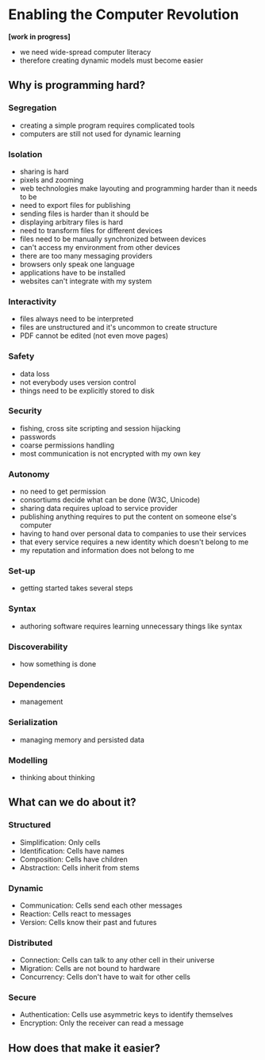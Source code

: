 # Enabling the Computer Revolution

**[work in progress]**

- we need wide-spread computer literacy
- therefore creating dynamic models must become easier


## Why is programming hard?

### Segregation

- creating a simple program requires complicated tools
- computers are still not used for dynamic learning

### Isolation

- sharing is hard
- pixels and zooming
- web technologies make layouting and programming harder than it needs to be
- need to export files for publishing
- sending files is harder than it should be
- displaying arbitrary files is hard
- need to transform files for different devices
- files need to be manually synchronized between devices
- can't access my environment from other devices
- there are too many messaging providers
- browsers only speak one language
- applications have to be installed
- websites can't integrate with my system

### Interactivity

- files always need to be interpreted
- files are unstructured and it's uncommon to create structure
- PDF cannot be edited (not even move pages)

### Safety

- data loss
- not everybody uses version control
- things need to be explicitly stored to disk

### Security

- fishing, cross site scripting and session hijacking
- passwords
- coarse permissions handling
- most communication is not encrypted with my own key

### Autonomy

- no need to get permission
- consortiums decide what can be done (W3C, Unicode)
- sharing data requires upload to service provider
- publishing anything requires to put the content on someone else's computer
- having to hand over personal data to companies to use their services
- that every service requires a new identity which doesn't belong to me
- my reputation and information does not belong to me

### Set-up

- getting started takes several steps

### Syntax

- authoring software requires learning unnecessary things like syntax

### Discoverability

- how something is done

### Dependencies

- management

### Serialization

- managing memory and persisted data

### Modelling

- thinking about thinking


## What can we do about it?

### Structured

- Simplification: Only cells
- Identification: Cells have names
- Composition: Cells have children
- Abstraction: Cells inherit from stems

### Dynamic

- Communication: Cells send each other messages
- Reaction: Cells react to messages
- Version: Cells know their past and futures

### Distributed

- Connection: Cells can talk to any other cell in their universe
- Migration: Cells are not bound to hardware
- Concurrency: Cells don't have to wait for other cells

### Secure

- Authentication: Cells use asymmetric keys to identify themselves
- Encryption: Only the receiver can read a message


## How does that make it easier?